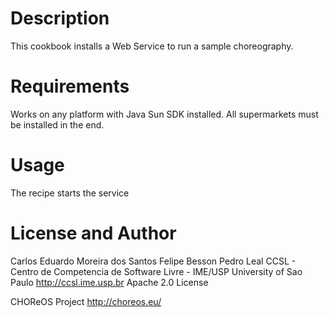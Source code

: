 Description
====

This cookbook installs a Web Service to run a sample choreography.

Requirements
====

Works on any platform with Java Sun SDK installed. All supermarkets must be installed in the end.

Usage
====

The recipe starts the service

License and Author
====

Carlos Eduardo Moreira dos Santos
Felipe Besson
Pedro Leal
CCSL - Centro de Competencia de Software Livre - IME/USP
University of Sao Paulo
http://ccsl.ime.usp.br
Apache 2.0 License

CHOReOS Project
http://choreos.eu/

